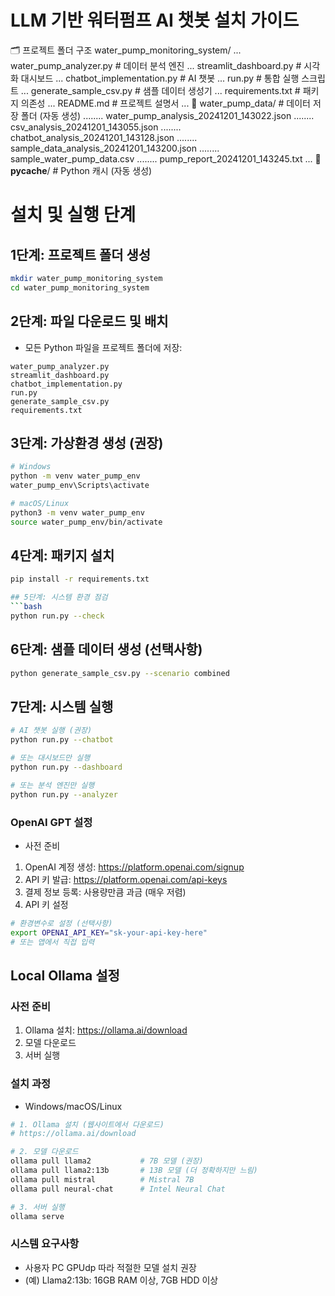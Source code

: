 # LLM 기반 워터펌프 AI 챗봇 설치 가이드  
🗂️ 프로젝트 폴더 구조
water_pump_monitoring_system/
... water_pump_analyzer.py           # 데이터 분석 엔진
... streamlit_dashboard.py           # 시각화 대시보드
... chatbot_implementation.py        # AI 챗봇
... run.py                          # 통합 실행 스크립트
... generate_sample_csv.py           # 샘플 데이터 생성기
... requirements.txt                 # 패키지 의존성
... README.md                       # 프로젝트 설명서
... 📁 water_pump_data/                # 데이터 저장 폴더 (자동 생성)
........ water_pump_analysis_20241201_143022.json
........ csv_analysis_20241201_143055.json
........ chatbot_analysis_20241201_143128.json
........ sample_data_analysis_20241201_143200.json
........ sample_water_pump_data.csv
........ pump_report_20241201_143245.txt
... 📁 __pycache__/                    # Python 캐시 (자동 생성) 


# 설치 및 실행 단계
## 1단계: 프로젝트 폴더 생성
```bash
mkdir water_pump_monitoring_system
cd water_pump_monitoring_system
```

## 2단계: 파일 다운로드 및 배치
- 모든 Python 파일을 프로젝트 폴더에 저장:
``` 
water_pump_analyzer.py
streamlit_dashboard.py
chatbot_implementation.py
run.py
generate_sample_csv.py
requirements.txt
```

## 3단계: 가상환경 생성 (권장)
```bash
# Windows
python -m venv water_pump_env
water_pump_env\Scripts\activate

# macOS/Linux
python3 -m venv water_pump_env
source water_pump_env/bin/activate
```

## 4단계: 패키지 설치
```bash
pip install -r requirements.txt

## 5단계: 시스템 환경 점검
```bash
python run.py --check
```

## 6단계: 샘플 데이터 생성 (선택사항)
```bash
python generate_sample_csv.py --scenario combined
```

## 7단계: 시스템 실행
```bash
# AI 챗봇 실행 (권장)
python run.py --chatbot

# 또는 대시보드만 실행
python run.py --dashboard

# 또는 분석 엔진만 실행
python run.py --analyzer
```

### OpenAI GPT 설정
- 사전 준비
1) OpenAI 계정 생성: https://platform.openai.com/signup
2) API 키 발급: https://platform.openai.com/api-keys
3) 결제 정보 등록: 사용량만큼 과금 (매우 저렴) 
4) API 키 설정
```bash
# 환경변수로 설정 (선택사항)
export OPENAI_API_KEY="sk-your-api-key-here"
# 또는 앱에서 직접 입력
```


## Local Ollama 설정
### 사전 준비

1) Ollama 설치: https://ollama.ai/download
2) 모델 다운로드
3) 서버 실행

### 설치 과정
- Windows/macOS/Linux
```bash
# 1. Ollama 설치 (웹사이트에서 다운로드)
# https://ollama.ai/download

# 2. 모델 다운로드
ollama pull llama2           # 7B 모델 (권장)
ollama pull llama2:13b       # 13B 모델 (더 정확하지만 느림)
ollama pull mistral          # Mistral 7B
ollama pull neural-chat      # Intel Neural Chat

# 3. 서버 실행
ollama serve
```

### 시스템 요구사항
- 사용자 PC GPUdp 따라 적절한 모델 설치 권장
- (예) Llama2:13b: 16GB RAM 이상, 7GB HDD 이상 
